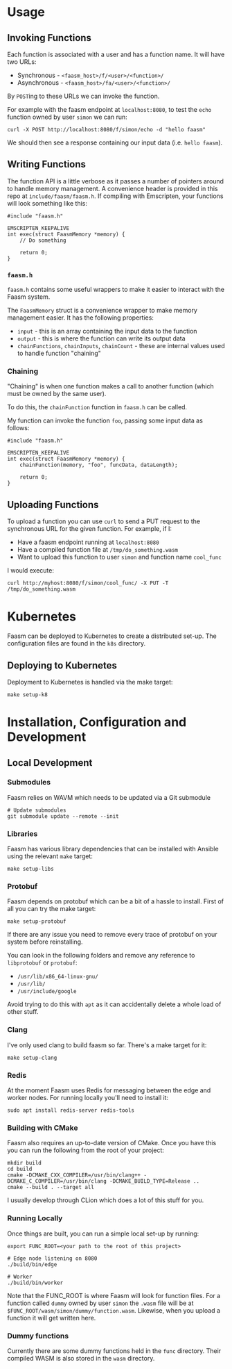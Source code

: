 # Usage

## Invoking Functions

Each function is associated with a user and has a function name. It will have two URLs:

- Synchronous - `<faasm_host>/f/<user>/<function>/`
- Asynchronous - `<faasm_host>/fa/<user>/<function>/`

By `POST`ing to these URLs we can invoke the function.

For example with the faasm endpoint at `localhost:8080`, to test the `echo` function owned by user `simon` we can run:

```
curl -X POST http://localhost:8080/f/simon/echo -d "hello faasm"
```

We should then see a response containing our input data (i.e. `hello faasm`).

## Writing Functions

The function API is a little verbose as it passes a number of pointers around to handle memory management.
A convenience header is provided in this repo at `include/faasm/faasm.h`. If compiling with Emscripten, your functions
will look something like this:

```
#include "faasm.h"

EMSCRIPTEN_KEEPALIVE
int exec(struct FaasmMemory *memory) {
    // Do something

    return 0;
}
```

### `faasm.h`

`faasm.h` contains some useful wrappers to make it easier to interact with the Faasm system.

The `FaasmMemory` struct is a convenience wrapper to make memory management easier. It has the following properties:

- `input` - this is an array containing the input data to the function
- `output` - this is where the function can write its output data
- `chainFunctions`, `chainInputs`, `chainCount` - these are internal values used to handle function "chaining"

### Chaining

"Chaining" is when one function makes a call to another function (which must be owned by the same user).

To do this, the `chainFunction` function in `faasm.h` can be called.

My function can invoke the function `foo`, passing some input data as follows:

```
#include "faasm.h"

EMSCRIPTEN_KEEPALIVE
int exec(struct FaasmMemory *memory) {
    chainFunction(memory, "foo", funcData, dataLength);

    return 0;
}
```

## Uploading Functions

To upload a function you can use `curl` to send a PUT request to the synchronous URL for the given function.
For example, if I:

- Have a faasm endpoint running at `localhost:8080`
- Have a compiled function file at `/tmp/do_something.wasm`
- Want to upload this function to user `simon` and function name `cool_func`

I would execute:

```
curl http://myhost:8080/f/simon/cool_func/ -X PUT -T /tmp/do_something.wasm
```

# Kubernetes

Faasm can be deployed to Kubernetes to create a distributed set-up. The configuration files are found in the `k8s`
directory.

## Deploying to Kubernetes

Deployment to Kubernetes is handled via the make target:

```
make setup-k8
```

# Installation, Configuration and Development

## Local Development

### Submodules

Faasm relies on WAVM which needs to be updated via a Git submodule

```
# Update submodules
git submodule update --remote --init
```

### Libraries

Faasm has various library dependencies that can be installed with Ansible using the relevant `make` target:

```
make setup-libs
```

### Protobuf

Faasm depends on protobuf which can be a bit of a hassle to install. First of all you can try the make target:

```
make setup-protobuf
```

If there are any issue you need to remove every trace of protobuf on your system before reinstalling.

You can look in the following folders and remove any reference to `libprotobuf` or `protobuf`:

- `/usr/lib/x86_64-linux-gnu/`
- `/usr/lib/`
- `/usr/include/google`

Avoid trying to do this with `apt` as it can accidentally delete a whole load of other stuff.

### Clang

I've only used clang to build faasm so far. There's a make target for it:

```
make setup-clang
```

### Redis

At the moment Faasm uses Redis for messaging between the edge and worker nodes. For running locally you'll need to
install it:

```
sudo apt install redis-server redis-tools
```

### Building with CMake

Faasm also requires an up-to-date version of CMake. Once you have this you can run the following from the root of
your project:

```
mkdir build
cd build
cmake -DCMAKE_CXX_COMPILER=/usr/bin/clang++ -DCMAKE_C_COMPILER=/usr/bin/clang -DCMAKE_BUILD_TYPE=Release ..
cmake --build . --target all
```

I usually develop through CLion which does a lot of this stuff for you.

### Running Locally

Once things are built, you can run a simple local set-up by running:

```
export FUNC_ROOT=<your path to the root of this project>

# Edge node listening on 8080
./build/bin/edge

# Worker
./build/bin/worker
```

Note that the FUNC_ROOT is where Faasm will look for function files. For a function called `dummy` owned by user
`simon` the `.wasm` file will be at `$FUNC_ROOT/wasm/simon/dummy/function.wasm`. Likewise, when you upload a function
it will get written here.

### Dummy functions

Currently there are some dummy functions held in the `func` directory. Their compiled WASM is also stored in the
`wasm` directory.

